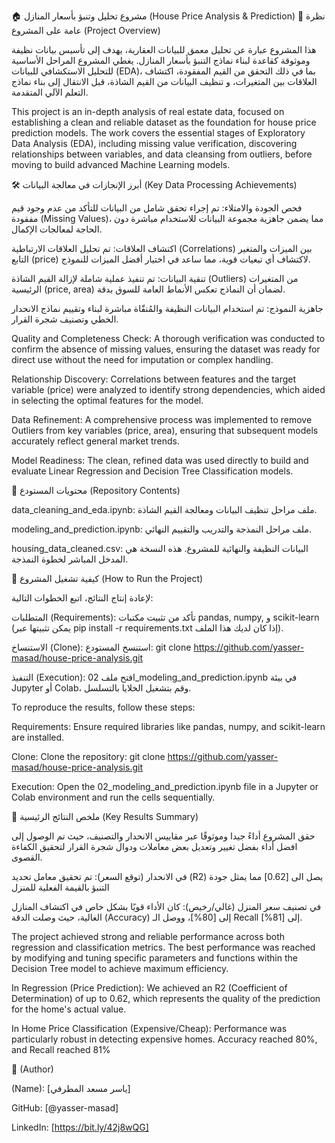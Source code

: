 🏠 مشروع تحليل وتنبؤ بأسعار المنازل (House Price Analysis & Prediction)
🌟 نظرة عامة على المشروع (Project Overview)

هذا المشروع عبارة عن تحليل معمق للبيانات العقارية، يهدف إلى تأسيس بيانات نظيفة وموثوقة كقاعدة لبناء نماذج التنبؤ بأسعار المنازل. يغطي المشروع المراحل الأساسية للتحليل الاستكشافي للبيانات (EDA)، بما في ذلك التحقق من القيم المفقودة، اكتشاف العلاقات بين المتغيرات، و تنظيف البيانات من القيم الشاذة، قبل الانتقال إلى بناء نماذج التعلم الآلي المتقدمة.


This project is an in-depth analysis of real estate data, focused on establishing a clean and reliable dataset as the foundation for house price prediction models. The work covers the essential stages of Exploratory Data Analysis (EDA), including missing value verification, discovering relationships between variables, and data cleansing from outliers, before moving to build advanced Machine Learning models.

🛠️ أبرز الإنجازات في معالجة البيانات (Key Data Processing Achievements)


فحص الجودة والامتلاء: تم إجراء تحقق شامل من البيانات للتأكد من عدم وجود قيم مفقودة (Missing Values)، مما يضمن جاهزية مجموعة البيانات للاستخدام مباشرة دون الحاجة لمعالجات الإكمال.

اكتشاف العلاقات: تم تحليل العلاقات الارتباطية (Correlations) بين الميزات والمتغير التابع (price) لاكتشاف أي تبعيات قوية، مما ساعد في اختيار أفضل الميزات للنموذج.

تنقية البيانات: تم تنفيذ عملية شاملة لإزالة القيم الشاذة (Outliers) من المتغيرات الرئيسية (price, area) لضمان أن النماذج تعكس الأنماط العامة للسوق بدقة.

جاهزية النموذج: تم استخدام البيانات النظيفة والمُنقّاة مباشرة لبناء وتقييم نماذج الانحدار الخطي وتصنيف شجرة القرار.


Quality and Completeness Check: A thorough verification was conducted to confirm the absence of missing values, ensuring the dataset was ready for direct use without the need for imputation or complex handling.

Relationship Discovery: Correlations between features and the target variable (price) were analyzed to identify strong dependencies, which aided in selecting the optimal features for the model.

Data Refinement: A comprehensive process was implemented to remove Outliers from key variables (price, area), ensuring that subsequent models accurately reflect general market trends.

Model Readiness: The clean, refined data was used directly to build and evaluate Linear Regression and Decision Tree Classification models.


📂 محتويات المستودع (Repository Contents)

data_cleaning_and_eda.ipynb: ملف مراحل تنظيف البيانات ومعالجة القيم الشاذة.

modeling_and_prediction.ipynb: ملف مراحل النمذجة والتدريب والتقييم النهائي.

housing_data_cleaned.csv: البيانات النظيفة والنهائية للمشروع. هذه النسخة هي المدخل المباشر لخطوة النمذجة.


🚀 كيفية تشغيل المشروع (How to Run the Project)

لإعادة إنتاج النتائج، اتبع الخطوات التالية:

المتطلبات (Requirements): تأكد من تثبيت مكتبات pandas, numpy, و scikit-learn (يمكن تثبيتها عبر pip install -r requirements.txt إذا كان لديك هذا الملف).

الاستنساخ (Clone): استنسخ المستودع: git clone https://github.com/yasser-masad/house-price-analysis.git

التنفيذ (Execution): افتح ملف 02_modeling_and_prediction.ipynb في بيئة Jupyter أو Colab، وقم بتشغيل الخلايا بالتسلسل.


To reproduce the results, follow these steps:

Requirements: Ensure required libraries like pandas, numpy, and scikit-learn are installed.

Clone: Clone the repository: git clone https://github.com/yasser-masad/house-price-analysis.git

Execution: Open the 02_modeling_and_prediction.ipynb file in a Jupyter or Colab environment and run the cells sequentially.


🎯 ملخص النتائج الرئيسية (Key Results Summary)

حقق المشروع أداءً جيدا وموثوقًا عبر مقاييس الانحدار والتصنيف، حيث تم الوصول إلى افضل أداء بفضل تغيير وتعديل بعض معاملات ودوال شجرة القرار لتحقيق الكفاءة القصوى.

في الانحدار (توقع السعر): تم تحقيق معامل تحديد (R2) يصل الى [0.62] مما يمثل جودة التنبؤ بالقيمة الفعلية للمنزل 

في تصنيف سعر المنزل (غالي/رخيص): كان الأداء قويًا بشكل خاص في اكتشاف المنازل الغالية، حيث وصلت الدقة (Accuracy) إلى [80%]، ووصل الـ Recall إلى [81%].


The project achieved strong and reliable performance across both regression and classification metrics. The best performance was reached by modifying and tuning specific parameters and functions within the Decision Tree model to achieve maximum efficiency.

In Regression (Price Prediction): We achieved an R2 (Coefficient of Determination) of up to 0.62, which represents the quality of the prediction for the home's actual value.

In Home Price Classification (Expensive/Cheap): Performance was particularly robust in detecting expensive homes. Accuracy reached 80%, and Recall reached 81%



👤  (Author)

 (Name): [ياسر مسعد المطرفي]
 
 GitHub: [@yasser-masad]
 
LinkedIn: [https://bit.ly/42j8wQG]
